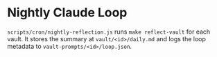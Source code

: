 # Nightly Claude Loop

`scripts/cron/nightly-reflection.js` runs `make reflect-vault` for each vault. It stores the summary at `vault/<id>/daily.md` and logs the loop metadata to `vault-prompts/<id>/loop.json`.
